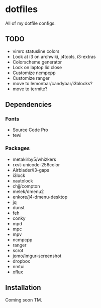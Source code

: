 dotfiles
========

All of my dotfile configs.

## TODO

- vimrc statusline colors
- Look at i3 on archwiki, j4tools, i3-extras
- Colorscheme generator
- Lock on laptop lid close
- Customize ncmpcpp
- Customize ranger
- move to lemonbar/candybar/i3blocks?
- move to termite?

## Dependencies

### Fonts
- Source Code Pro
- tewi

### Packages
- metakirby5/whizkers
- rxvt-unicode-256color
- Airblader/i3-gaps
- i3lock
- xautolock
- chjj/compton
- melek/dmenu2
- enkore/j4-dmenu-desktop
- jq
- dunst
- feh
- conky
- mpd
- mpc
- mpv
- ncmpcpp
- ranger
- scrot
- jomo/imgur-screenshot
- dropbox
- nmtui
- xflux

## Installation

Coming soon TM.
